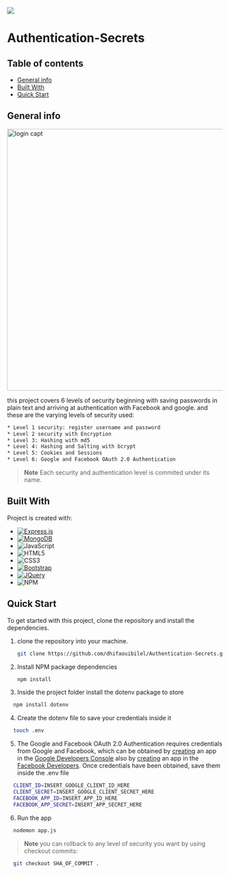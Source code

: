 <img align="center" src="https://user-images.githubusercontent.com/49604677/188925310-4e7132d4-9728-4daa-a20d-5f2cefc1ee21.svg">


# Authentication-Secrets  
## Table of contents
* [General info](#general-info)
* [Built With](#built-with)
* [Quick Start](#quick-start)



## General info

<img width="610" alt="login capt" src="https://user-images.githubusercontent.com/49604677/188709987-26c726c0-425a-4124-b73a-9c0f37c03b58.png">

this project covers 6 levels of security beginning with saving passwords in plain text and arriving at authentication with Facebook and google.
and these are the varying levels of security used: 
``` bash 
* Level 1 security: register username and password
* Level 2 security with Encryption
* Level 3: Hashing with md5
* Level 4: Hashing and Salting with bcrypt
* Level 5: Cookies and Sessions
* Level 6: Google and Facebook OAuth 2.0 Authentication
```
> **Note**
> Each security and authentication level is commited under its name. 


## Built With
Project is created with:

* [![Express.js][Express.com]][Express-url]
* [![MongoDB][Mongo.com]][Mongo-url]
* ![JavaScript](https://img.shields.io/badge/javascript-%23323330.svg?style=for-the-badge&logo=javascript&logoColor=%23F7DF1E)
* ![HTML5](https://img.shields.io/badge/html5-%23E34F26.svg?style=for-the-badge&logo=html5&logoColor=white)
* ![CSS3](https://img.shields.io/badge/css3-%231572B6.svg?style=for-the-badge&logo=css3&logoColor=white)
* [![Bootstrap][Bootstrap.com]][Bootstrap-url]
* [![JQuery][JQuery.com]][JQuery-url]
* ![NPM](https://img.shields.io/badge/NPM-%23000000.svg?style=for-the-badge&logo=npm&logoColor=white)

## Quick Start
To get started with this project, clone the repository and install the dependencies.

1. clone the repository into your machine.
   ```sh
   git clone https://github.com/dhifaouibilel/Authentication-Secrets.git
   ```
2. Install NPM package dependencies
   ```sh
   npm install
   ```
3. Inside the project folder install the dotenv package to store 
 ```sh
   npm install dotenv
   ```  
4. Create the dotenv file to save your credentials inside it 
 ```sh
   touch .env
   ```  
5. The Google and Facebook OAuth 2.0 Authentication requires credentials from Google and Facebook, which can be obtained by [creating](https://support.google.com/mail/answer/185833?hl=en-GB) an app in the [Google Developers Console](https://console.cloud.google.com/apis/dashboard) also by [creating](https://developers.facebook.com/docs/development/create-an-app) an app in the [Facebook Developers](https://developers.facebook.com/).
Once credentials have been obtained, save them inside the .env file 
 ```sh
   CLIENT_ID=INSERT_GOOGLE_CLIENT_ID_HERE
   CLIENT_SECRET=INSERT_GOOGLE_CLIENT_SECRET_HERE
   FACEBOOK_APP_ID=INSERT_APP_ID_HERE
   FACEBOOK_APP_SECRET=INSERT_APP_SECRET_HERE
   ``` 

6. Run the app 
 ```sh
   nodemon app.js
   ```  
  
> **Note**
> you can rollback to any level of security you want by using checkout commits:

 ```sh
   git checkout SHA_OF_COMMIT .
   ``` 







<!-- MARKDOWN LINKS & IMAGES -->

[Mongo.com]:https://img.shields.io/badge/MongoDB-%234ea94b.svg?style=for-the-badge&logo=mongodb&logoColor=white
[Mongo-url]:https://www.mongodb.com/
[Express.com]:https://img.shields.io/badge/express.js-%23404d59.svg?style=for-the-badge&logo=express&logoColor=%2361DAFB
[Express-url]:https://expressjs.com/
[Bootstrap.com]: https://img.shields.io/badge/Bootstrap-563D7C?style=for-the-badge&logo=bootstrap&logoColor=white
[Bootstrap-url]: https://getbootstrap.com
[JQuery.com]: https://img.shields.io/badge/jQuery-0769AD?style=for-the-badge&logo=jquery&logoColor=white
[JQuery-url]: https://jquery.com 
